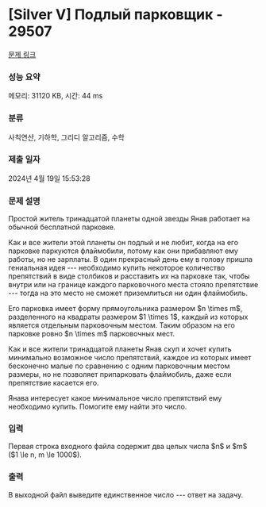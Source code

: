 # [Silver V] Подлый парковщик - 29507 

[문제 링크](https://www.acmicpc.net/problem/29507) 

### 성능 요약

메모리: 31120 KB, 시간: 44 ms

### 분류

사칙연산, 기하학, 그리디 알고리즘, 수학

### 제출 일자

2024년 4월 19일 15:53:28

### 문제 설명

<p>Простой житель тринадцатой планеты одной звезды Янав работает на обычной бесплатной парковке.</p>

<p>Как и все жители этой планеты он подлый и не любит, когда на его парковке паркуются флаймобили, потому как они прибавляют ему работы, но не зарплаты. В один прекрасный день ему в голову пришла гениальная идея --- необходимо купить некоторое количество препятствий в виде столбиков и расставить их на парковке так, чтобы внутри или на границе каждого парковочного места стояло препятствие --- тогда на это место не сможет приземлиться ни один флаймобиль.</p>

<p>Его парковка имеет форму прямоугольника размером $n \times m$, разделенного на квадраты размером $1 \times 1$, каждый из которых является отдельным парковочным местом. Таким образом на его парковке ровно $n \times m$ парковочных мест.</p>

<p>Как и все жители тринадцатой планеты Янав скуп и хочет купить минимально возможное число препятствий, каждое из которых имеет бесконечно малые по сравнению с одним парковочным местом размеры, но не позволяет припарковать флаймобиль, даже если препятствие касается его.</p>

<p>Янава интересует какое минимальное число препятствий ему необходимо купить. Помогите ему найти это число.</p>

### 입력 

 <p>Первая строка входного файла содержит два целых числа $n$ и $m$ ($1 \le n, m \le 1000$).</p>

### 출력 

 <p>В выходной файл выведите единственное число --- ответ на задачу.</p>

